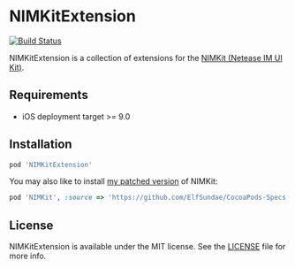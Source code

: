 # NIMKitExtension

[![Build Status](https://travis-ci.org/ElfSundae/NIMKitExtension.svg)](https://travis-ci.org/ElfSundae/NIMKitExtension)

NIMKitExtension is a collection of extensions for the [NIMKit (Netease IM UI Kit)](https://github.com/netease-im/NIM_iOS_UIKit).

## Requirements

- iOS deployment target >= 9.0

## Installation

```ruby
pod 'NIMKitExtension'
```

You may also like to install [my patched version](https://github.com/ElfSundae/NIM_iOS_UIKit) of NIMKit:

```ruby
pod 'NIMKit', :source => 'https://github.com/ElfSundae/CocoaPods-Specs.git'
```

## License

NIMKitExtension is available under the MIT license. See the [LICENSE](LICENSE) file for more info.
